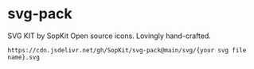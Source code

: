 # svg-pack

SVG KIT by SopKit
Open source icons. Lovingly hand-crafted.


```
https://cdn.jsdelivr.net/gh/SopKit/svg-pack@main/svg/{your svg file name}.svg
```
